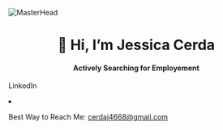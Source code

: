 ![MasterHead](https://miro.medium.com/v2/resize:fit:768/format:webp/1*NdGSyOK0O4ir5dQ99V3Jvg.gif)


<h1 align = "center"> 👋 Hi, I’m Jessica Cerda </h1>
<h4 align = "center"> Actively Searching for Employement </h4>

<p align = "left> 

- 🏫 Education: B.A in Applied Mathematic and Minor in Statistics @ CSUS

- 🌱 Ask me about **Mathematics, Statistical Analysis, Linear Regression, Statistical Learning**

- Connect with me on [LinkedIn](www.linkedin.com/in/jessica-cerda-6a609b200)

- Best Way to Reach Me: cerdaj4668@gmail.com


